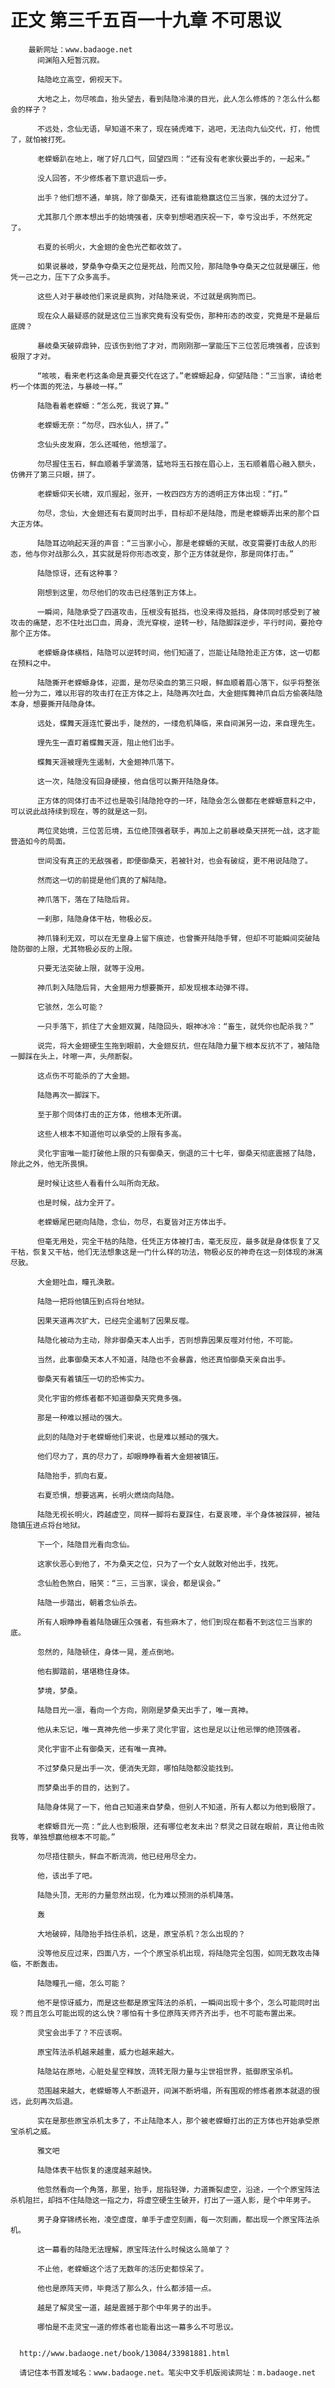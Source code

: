 # 正文 第三千五百一十九章 不可思议
        最新网址：www.badaoge.net
          间渊陷入短暂沉寂。
      
          陆隐屹立高空，俯视天下。
      
          大地之上，勿尽咳血，抬头望去，看到陆隐冷漠的目光，此人怎么修炼的？怎么什么都会的样子？
      
          不远处，念仙无语，早知道不来了，现在骑虎难下，逃吧，无法向九仙交代，打，他慌了，就怕被打死。
      
          老蝾螈趴在地上，喘了好几口气，回望四周：“还有没有老家伙要出手的，一起来。”
      
          没人回答，不少修炼者下意识退后一步。
      
          出手？他们想不通，单挑，除了御桑天，还有谁能稳赢这位三当家，强的太过分了。
      
          尤其那几个原本想出手的始境强者，庆幸到想喝酒庆祝一下，幸亏没出手，不然死定了。
      
          右夏的长明火，大金翅的金色光芒都收敛了。
      
          如果说暴岐，梦桑争夺桑天之位是死战，险而又险，那陆隐争夺桑天之位就是碾压，他凭一己之力，压下了众多高手。
      
          这些人对于暴岐他们来说是疯狗，对陆隐来说，不过就是病狗而已。
      
          现在众人最疑惑的就是这位三当家究竟有没有受伤，那种形态的改变，究竟是不是最后底牌？
      
          暴岐桑天破碎鼎钟，应该伤到他了才对，而刚刚那一掌能压下三位苦厄境强者，应该到极限了才对。
      
          “咳咳，看来老朽这条命是真要交代在这了。”老蝾螈起身，仰望陆隐：“三当家，请给老朽一个体面的死法，与暴岐一样。”
      
          陆隐看着老蝾螈：“怎么死，我说了算。”
      
          老蝾螈无奈：“勿尽，四水仙人，拼了。”
      
          念仙头皮发麻，怎么还喊他，他想溜了。
      
          勿尽握住玉石，鲜血顺着手掌滴落，猛地将玉石按在眉心上，玉石顺着眉心融入额头，仿佛开了第三只眼，拼了。
      
          老蝾螈仰天长啸，双爪握起，张开，一枚四四方方的透明正方体出现：“打。”
      
          勿尽，念仙，大金翅还有右夏同时出手，目标却不是陆隐，而是老蝾螈弄出来的那个巨大正方体。
      
          陆隐耳边响起天涯的声音：“三当家小心，那是老蝾螈的天赋，改变需要打击敌人的形态，他与你对战那么久，其实就是将你形态改变，那个正方体就是你，那是同体打击。”
      
          陆隐惊讶，还有这种事？
      
          刚想到这里，勿尽他们的攻击已经落到正方体上。
      
          一瞬间，陆隐承受了四道攻击，压根没有抵挡，也没来得及抵挡，身体同时感受到了被攻击的痛楚，忍不住吐出口血，周身，流光穿梭，逆转一秒，陆隐脚踩逆步，平行时间，要抢夺那个正方体。
      
          老蝾螈身体横档，陆隐可以逆转时间，他们知道了，岂能让陆隐抢走正方体，这一切都在预料之中。
      
          陆隐撕开老蝾螈身体，迎面，是勿尽染血的第三只眼，鲜血顺着眉心落下，似乎将整张脸一分为二，难以形容的攻击打在正方体之上，陆隐再次吐血，大金翅挥舞神爪自后方偷袭陆隐本身，想要撕开陆隐身体。
      
          远处，蝶舞天涯连忙要出手，陡然的，一缕危机降临，来自间渊另一边，来自理先生。
      
          理先生一直盯着蝶舞天涯，阻止他们出手。
      
          蝶舞天涯被理先生遏制，大金翅神爪落下。
      
          这一次，陆隐没有回身硬接，他自信可以撕开陆隐身体。
      
          正方体的同体打击不过也是吸引陆隐抢夺的一环，陆隐会怎么做都在老蝾螈意料之中，可以说此战持续到现在，等的就是这一刻。
      
          两位灵始境，三位苦厄境，五位绝顶强者联手，再加上之前暴岐桑天拼死一战，这才能营造如今的局面。
      
          世间没有真正的无敌强者，即便御桑天，若被针对，也会有破绽，更不用说陆隐了。
      
          然而这一切的前提是他们真的了解陆隐。
      
          神爪落下，落在了陆隐后背。
      
          一刹那，陆隐身体干枯，物极必反。
      
          神爪锋利无双，可以在无皇身上留下痕迹，也曾撕开陆隐手臂，但却不可能瞬间突破陆隐防御的上限，尤其物极必反的上限。
      
          只要无法突破上限，就等于没用。
      
          神爪刺入陆隐后背，大金翅用力想要撕开，却发现根本动弹不得。
      
          它骇然，怎么可能？
      
          一只手落下，抓住了大金翅双翼，陆隐回头，眼神冰冷：“畜生，就凭你也配杀我？”
      
          说完，将大金翅硬生生拖到眼前，大金翅反抗，但在陆隐力量下根本反抗不了，被陆隐一脚踩在头上，咔嚓一声，头颅断裂。
      
          这点伤不可能杀的了大金翅。
      
          陆隐再次一脚踩下。
      
          至于那个同体打击的正方体，他根本无所谓。
      
          这些人根本不知道他可以承受的上限有多高。
      
          灵化宇宙唯一能打破他上限的只有御桑天，倒退的三十七年，御桑天彻底震撼了陆隐，除此之外，他无所畏惧。
      
          是时候让这些人看看什么叫所向无敌。
      
          也是时候，战力全开了。
      
          老蝾螈尾巴砸向陆隐，念仙，勿尽，右夏皆对正方体出手。
      
          但毫无用处，完全干枯的陆隐，任凭正方体被打击，毫无反应，最多就是身体恢复了又干枯，恢复又干枯，他们无法想象这是一门什么样的功法，物极必反的神奇在这一刻体现的淋漓尽致。
      
          大金翅吐血，瞳孔涣散。
      
          陆隐一把将他镇压到点将台地狱。
      
          因果天道再次扩大，已经完全遏制了因果反噬。
      
          陆隐化被动为主动，除非御桑天本人出手，否则想靠因果反噬对付他，不可能。
      
          当然，此事御桑天本人不知道，陆隐也不会暴露，他还真怕御桑天亲自出手。
      
          御桑天有着镇压一切的恐怖实力。
      
          灵化宇宙的修炼者都不知道御桑天究竟多强。
      
          那是一种难以撼动的强大。
      
          此刻的陆隐对于老蝾螈他们来说，也是难以撼动的强大。
      
          他们尽力了，真的尽力了，却眼睁睁看着大金翅被镇压。
      
          陆隐抬手，抓向右夏。
      
          右夏恐惧，想要逃离，长明火燃烧向陆隐。
      
          陆隐无视长明火，跨越虚空，同样一脚将右夏踩住，右夏哀嚎，半个身体被踩碎，被陆隐镇压进点将台地狱。
      
          下一个，陆隐目光看向念仙。
      
          这家伙恶心到他了，不为桑天之位，只为了一个女人就敢对他出手，找死。
      
          念仙脸色煞白，赔笑：“三，三当家，误会，都是误会。”
      
          陆隐一步踏出，朝着念仙杀去。
      
          所有人眼睁睁看着陆隐碾压众强者，有些麻木了，他们到现在都看不到这位三当家的底。
      
          忽然的，陆隐顿住，身体一晃，差点倒地。
      
          他右脚踏前，堪堪稳住身体。
      
          梦境，梦桑。
      
          陆隐目光一凛，看向一个方向，刚刚是梦桑天出手了，唯一真神。
      
          他从未忘记，唯一真神先他一步来了灵化宇宙，这也是足以让他忌惮的绝顶强者。
      
          灵化宇宙不止有御桑天，还有唯一真神。
      
          不过梦桑只是出手一次，便消失无踪，哪怕陆隐都没能找到。
      
          而梦桑出手的目的，达到了。
      
          陆隐身体晃了一下，他自己知道来自梦桑，但别人不知道，所有人都以为他到极限了。
      
          老蝾螈目光一亮：“此人也到极限，还有哪位老友未出？祭灵之日就在眼前，真让他击败我等，单独想赢他根本不可能。”
      
          勿尽捂住额头，鲜血不断流淌，他已经用尽全力。
      
          他，该出手了吧。
      
          陆隐头顶，无形的力量忽然出现，化为难以预测的杀机降落。
      
          轰
      
          大地破碎，陆隐抬手挡住杀机，这是，原宝杀机？怎么出现的？
      
          没等他反应过来，四面八方，一个个原宝杀机出现，将陆隐完全包围，如同无数攻击降临，不断轰击。
      
          陆隐瞳孔一缩，怎么可能？
      
          他不是惊讶威力，而是这些都是原宝阵法的杀机，一瞬间出现十多个，怎么可能同时出现？而且怎么可能出现的这么快？哪怕有十多位原阵天师齐齐出手，也不可能布置出来。
      
          灵宝会出手了？不应该啊。
      
          原宝阵法杀机越来越重，威力也越来越大。
      
          陆隐站在原地，心脏处星空释放，流转无限力量与尘世祖世界，抵御原宝杀机。
      
          范围越来越大，老蝾螈等人不断退开，间渊不断坍塌，所有围观的修炼者原本就退的很远，此刻再次后退。
      
          实在是那些原宝杀机太多了，不止陆隐本人，那个被老蝾螈打出的正方体也开始承受原宝杀机之威。
      
          雅文吧
      
          陆隐体表干枯恢复的速度越来越快。
      
          他忽然看向一个角落，那里，抬手，屈指轻弹，力道撕裂虚空，沿途，一个个原宝阵法杀机阻拦，却挡不住陆隐这一指之力，将虚空硬生生破开，打出了一道人影，是个中年男子。
      
          男子身穿锦绣长袍，凌空虚度，单手于虚空刻画，每一次刻画，都出现一个原宝阵法杀机。
      
          这一幕看的陆隐无法理解，原宝阵法什么时候这么简单了？
      
          不止他，老蝾螈这个活了无数年的活历史都惊呆了。
      
          他也是原阵天师，毕竟活了那么久，什么都涉猎一点。
      
          越是了解灵宝一道，越是震撼于那个中年男子的出手。
      
          哪怕是不走灵宝一道的修炼者也能看出这一幕多么不可思议。
      
      
      http://www.badaoge.net/book/13084/33981881.html
      
      请记住本书首发域名：www.badaoge.net。笔尖中文手机版阅读网址：m.badaoge.net